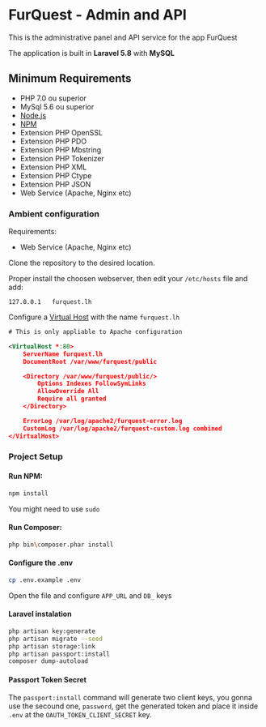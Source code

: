 # FurQuest - Admin and API
This is the administrative panel and API service for the app FurQuest

The application is built in **Laravel 5.8** with **MySQL** 

## Minimum Requirements
* PHP 7.0 ou superior
* MySql 5.6 ou superior
* [Node.js](https://nodejs.org/en/)
* [NPM](https://www.npmjs.com/)
* Extension PHP OpenSSL
* Extension PHP PDO
* Extension PHP Mbstring
* Extension PHP Tokenizer
* Extension PHP XML
* Extension PHP Ctype
* Extension PHP JSON
* Web Service (Apache, Nginx etc)

### Ambient configuration
Requirements:
- Web Service (Apache, Nginx etc)

Clone the repository to the desired location.

Proper install the choosen webserver, then edit your `/etc/hosts` file and add:
```
127.0.0.1   furquest.lh
```

Configure a [Virtual Host](https://www.digitalocean.com/community/tutorials/how-to-set-up-apache-virtual-hosts-on-ubuntu-16-04#step-four-—-create-new-virtual-host-files) with the name `furquest.lh` 
```xml
# This is only appliable to Apache configuration

<VirtualHost *:80>
    ServerName furquest.lh
    DocumentRoot /var/www/furquest/public

    <Directory /var/www/furquest/public/>
        Options Indexes FollowSymLinks
        AllowOverride All
        Require all granted
    </Directory>

    ErrorLog /var/log/apache2/furquest-error.log
    CustomLog /var/log/apache2/furquest-custom.log combined
</VirtualHost>
```

### Project Setup
#### Run NPM:
```bash
npm install
```
You might need to use `sudo`

#### Run Composer:
```bash
php bin\composer.phar install
```

#### Configure the .env
```bash
cp .env.example .env
```
Open the file and configure `APP_URL` and `DB_`  keys

#### Laravel instalation
```bash
php artisan key:generate
php artisan migrate --seed
php artisan storage:link
php artisan passport:install
composer dump-autoload
```

#### Passport Token Secret
The `passport:install` command will generate two client keys, you gonna use the secound one, `password`, get the generated token and place it inside `.env` at the `OAUTH_TOKEN_CLIENT_SECRET` key.
